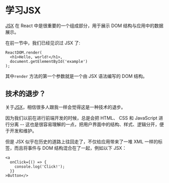 # 学习JSX

[JSX](https://github.com/facebook/jsx) 在 React 中是很重要的一个组成部分，用于展示 DOM 结构与应用中的数据展示。

在前一节中，我们已经见识过 JSX 了:

```
ReactDOM.render(
  <h1>Hello, world!</h1>,
  document.getElementById('example')
);
```

其中`render` 方法的第一个参数就是一个由 JSX 语法编写的 DOM 结构。

## 技术的退步？

关于[JSX](https://github.com/facebook/jsx)，相信很多人跟我一样会觉得这是一种技术的退步。

因为我们以前在进行前端开发的时候，总是会把 HTML、 CSS 和 JavaScript 进行分离 -- 这也是很容易理解的一点，把用户界面中的结构、样式、逻辑分开，便于开发和维护。

但是 JSX 似乎在历史的道路上往回走了，不仅给应用带来了一堆 XML 一样的标签，而且将事件与 DOM 结构混合在了一起，例如以下 JSX：

```
<a
  onClick={() => {
    console.log('Click!');
  }}
>Button</>
```
